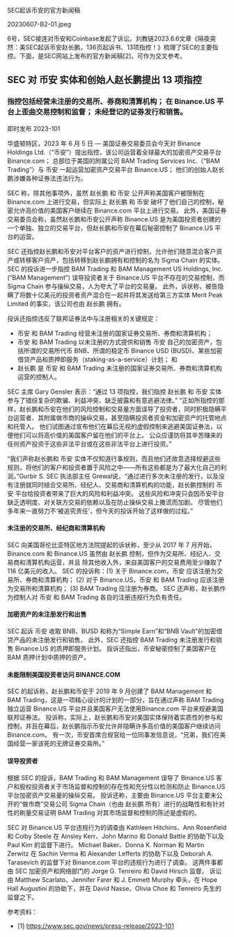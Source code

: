 
SEC起诉币安的官方新闻稿


20230607-B2-01.jpeg

6号，SEC接连对币安和Coinbase发起了诉讼。刘教链2023.6.6文章《隔夜突然：美SEC起诉币安赵长鹏，136页起诉书、13项指控！》梳理了SEC的主要指控。下面，是SEC网站上发布的官方新闻稿[2]，可作为交叉参考。

## SEC 对 币安 实体和创始人赵长鹏提出 13 项指控

### 指控包括经营未注册的交易所、券商和清算机构； 在 Binance.US 平台上歪曲交易控制和监督； 未经登记的证券发行和销售。

即时发布
2023-101

华盛顿特区，2023 年 6 月 5 日 —
美国证券交易委员会今天对 Binance Holdings Ltd.（“币安”）提出指控，该公司运营着全球最大的加密资产交易平台 Binance.com； 总部位于美国的附属公司 BAM Trading Services Inc.（“BAM Trading”）与 币安 一起运营加密资产交易平台 Binance.US； 他们的创始人赵长鹏涉嫌各种证券法违法行为。

SEC 称，除其他事项外，虽然 赵长鹏 和 币安 公开声称美国客户被限制在 Binance.com 上进行交易，但实际上 赵长鹏 和 币安 破坏了他们自己的控制，秘密允许高价值的美国客户继续在 Binance.com 平台上进行交易。 此外，美国证券交易委员会称，虽然赵长鹏和币安公开声称 Binance.US 是为美国投资者创建的一个单独、独立的交易平台，但赵长鹏和币安在幕后秘密控制了 Binance.US 平台的运营。

SEC 还指控赵长鹏和币安对平台客户的资产进行控制，允许他们随意混合客户资产或转移客户资产，包括转移到赵长鹏拥有和控制的名为 Sigma Chain 的实体。 SEC 的投诉进一步指控 BAM Trading 和 BAM Management US Holdings, Inc. (“BAM Management”) 误导投资者关于 Binance.US 平台不存在的交易控制，而 Sigma Chain 参与操纵交易，人为夸大了平台的交易量。 此外，诉状称，被告隐瞒了将数十亿美元的投资者资产混合在一起并将其发送给第三方实体 Merit Peak Limited 的事实，该公司也由 赵长鹏 拥有。

投诉还指控违反了联邦证券法中与注册相关的关键规定：

* 币安 和 BAM Trading 经营未注册的国家证券交易所、券商和清算机构；
* 币安 和 BAM Trading 以未注册的方式提供和销售 币安 自己的加密资产，包括所谓的交易所代币 BNB、所谓的稳定币 Binance USD (BUSD)、某些加密借贷产品和质押即服务（staking-as-a-service）计划； 和
* 赵长鹏 是 币安 和 BAM Trading 未注册的国家证券交易所、券商和清算机构运营的控制人。

SEC 主席 Gary Gensler 表示：“通过 13 项指控，我们指控 赵长鹏 和 币安 实体参与了错综复杂的欺骗、利益冲突、缺乏披露和有意逃避法律。” “正如所指控的那样，赵长鹏和币安在他们的风险控制和交易量方面误导了投资者，同时积极隐瞒平台运营者、其附属做市商的操纵交易，甚至隐瞒投资者资金和加密资产的托管地点和托管人。 他们试图通过宣布他们在幕后无视的虚假控制来逃避美国证券法，以便他们可以将高价值的美国客户留在他们的平台上。 公众应谨防将其辛苦赚来的任何资产投资于这些非法平台或在这些非法平台上进行投资。”

“我们声称赵长鹏和 币安 实体不仅知道行事规则，而且他们还故意选择规避这些规则，将他们的客户和投资者置于风险之中——所有这些都是为了最大化自己的利润，”Gurbir S. SEC 执法部主任 Grewal说，“通过进行多次未注册的发行，以及没有注册就同时结合交易所、经纪人、交易商和清算机构的功能，赵长鹏控制的 币安 平台给投资者带来了巨大的风险和利益冲突。 这些风险和冲突只会因币安平台缺乏透明度、对关联方交易的依赖以及在防止操纵交易上撒谎而加剧。 尽管他们多年来一直努力不‘被追究责任’，但今天的投诉开始了这样做的过程。”

#### 未注册的交易所、经纪商和清算机构

SEC 向美国哥伦比亚特区地方法院提起的诉状称，至少从 2017 年 7 月开始，Binance.com 和 Binance.US 虽然由 赵长鹏 控制，但作为交易所、经纪人、交易商和清算机构运营，并且 除其他收入外，来自美国客户的交易费用至少赚取了 116 亿美元的收入。 SEC 的投诉称：(1) 关于 Binance.com，币安 应该注册为交易所、券商和清算机构； (2) 对于 Binance.US，币安 和 BAM Trading 应该注册为交易所和清算机构； (3) BAM Trading 应注册为券商。 SEC 还声称，赵长鹏作为控制人对 币安 和 BAM Trading 各自的注册违规行为负有责任。

#### 加密资产的未注册发行和出售

SEC 起诉 币安 收取 BNB、BUSD 和称为“Simple Earn”和“BNB Vault”的加密借贷产品的未注册发行和销售。 此外，SEC 还指控 BAM Trading 未注册发行和销售 Binance.US 的质押即服务计划。 投诉还指出，币安秘密控制了美国客户在 BAM 质押计划中质押的资产。

#### 未能限制美国投资者访问 BINANCE.COM

SEC 的起诉称，赵长鹏和币安于 2019 年 9 月创建了 BAM Management 和 BAM Trading，这是一项精心设计的计划的一部分，旨在通过声称 BAM Trading 独立运营 Binance.US 平台并且美国客户无法使用Binance.com 平台来规避美国联邦证券法。 投诉称，实际上，赵长鹏和币安对美国实体保持着实质性的参与和控制，并且在幕后，赵长鹏指示币安允许并隐瞒许多高价值的美国客户继续访问 Binance.com。 有一次，币安首席合规官给一位同事发信息说，“兄弟，我们在美国经营一家该死的无牌证券交易所。”

#### 误导投资者

根据 SEC 的投诉，BAM Trading 和 BAM Management 误导了 Binance.US 客户和股权投资者关于市场监督和控制的存在性和充分性以检测和防止 Binance.US 平台加密资产交易量的操纵交易。 投诉还称，主要由 Binance.US 平台主要未公开的“做市商”交易公司 Sigma Chain（也由 赵长鹏 所有）进行的战略性和有针对性的刷量交易证明 BAM Trading 对其市场监督和控制的陈述是虚假的。

SEC 对 Binance.US 平台违规行为的调查由 Kathleen Hitchins、Ann Rosenfield 和 Colby Steele 在 Ainsley Kerr、John Marino 和 Donald Battle 的协助下以及 Paul Kim 的监督下进行。 Michael Baker、Donna K. Norman 和 Martin Zerwitz 在 Sachin Verma 和 Alexander Lefferts 的协助下以及 Deborah A. Tarasevich 的监督下对 Binance.com 平台的违规行为进行了调查。 这两件事都由 SEC 加密资产和网络部门的 Jorge G. Tenreiro 和 David Hirsch 监督。 诉讼由 Matthew Scarlato、Jennifer Farer 和 J. Emmett Murphy 牵头，在 Hope Hall Augustini 的协助下，并在 David Nasse、Olivia Choe 和 Tenreiro 先生的监督之下。


参考资料：
- [1] https://www.sec.gov/news/press-release/2023-101

